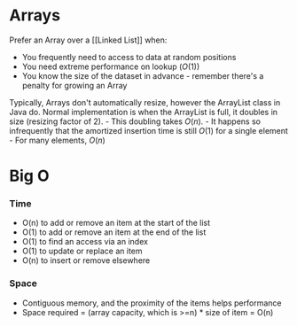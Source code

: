 # Arrays
Prefer an Array over a [[Linked List]] when:
- You frequently need to access to data at random positions
- You need extreme performance on lookup ($O(1)$)
- You know the size of the dataset in advance - remember there's a penalty for growing an Array

Typically, Arrays don't automatically resize, however the ArrayList class in Java do. Normal implementation is when the ArrayList is full, it doubles in size (resizing factor of 2).
    - This doubling takes $O(n)$.
    - It happens so infrequently that the amortized insertion time is still $O(1)$ for a single element
    - For many elements, $O(n)$

# Big O
### Time
- O(n) to add or remove an item at the start of the list
- O(1) to add or remove an item at the end of the list
- O(1) to find an access via an index
- O(1) to update or replace an item
- O(n) to insert or remove elsewhere

### Space
- Contiguous memory, and the proximity of the items helps performance
- Space required = (array capacity, which is >=n) * size of item = O(n)